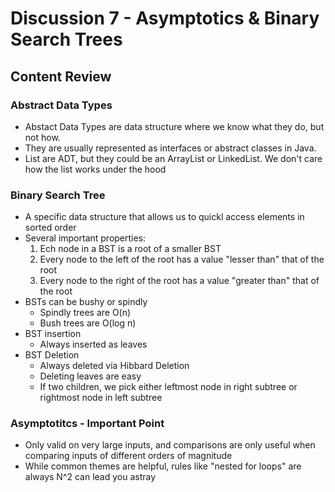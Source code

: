 # Discussion 7 - Asymptotics & Binary Search Trees
## Content Review
### Abstract Data Types
- Abstact Data Types are data structure where we know what they do, but not how.
- They are usually represented as interfaces or abstract classes in Java.
- List are ADT, but they could be an ArrayList or LinkedList. We don't care how the list 
works under the hood

### Binary Search Tree
- A specific data structure that allows us to quickl access elements in sorted order
- Several important properties:
	1. Ech node in a BST is a root of a smaller BST
	2. Every node to the left of the root has a value "lesser than" that of the root
	3. Every node to the right of the root has a value "greater than" that of the root
- BSTs can be bushy or spindly
	- Spindly trees are O(n)
	- Bush trees are O(log n)
- BST insertion
	- Always inserted as leaves
- BST Deletion
	- Always deleted via Hibbard Deletion
	- Deleting leaves are easy
	- If two children, we pick either leftmost node in right subtree or rightmost node in 
left subtree


### Asymptotitcs - Important Point
- Only valid on very large inputs, and comparisons are only useful when comparing inputs of 
different orders of magnitude
- While common themes are helpful, rules like "nested for loops" are always N^2 can lead you 
astray



